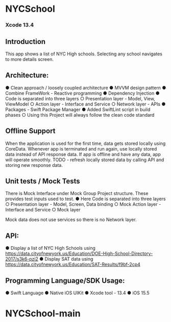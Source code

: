 # NYCSchool

### Xcode 13.4

## Introduction

This app shows a list of NYC High schools. Selecting any school navigates to more details screen.

 
 ## Architecture:

● Clean approach / loosely coupled architecture
● MVVM design pattern
● Combine FrameWork - Reactive programming
● Dependency Injection 
● Code is separated into three layers
        ○ Presentation layer - Model, View, ViewModel
        ○ Action layer - Interface and Service
        ○ Network layer - APIs
● Packages - Swift Package Manager
● Added SwiftLint script in build phases
        ○ Using this Project will always follow the clean code standard 

## Offline Support

When the application is used for the first time, data gets stored locally using CoreData. 
Whenever app is terminated and run again, use locally stored data instead of API response data.
If app is offline and have any data, app will operate smoothly.
TODO - refresh locally stored data by calling API and storing new response data.   

## Unit tests / Mock Tests

There is Mock Interface under Mock Group Project structure. These provides test inputs used to test.
● Here Code is separated into three layers
        ○ Presentation layer - Model, Screen, Data binding
        ○ Mock Action layer - Interface and Service
        ○ Mock layer
        
Mock data does not use services so there is no Network layer. 

## API:
● Display a list of NYC High Schools using https://data.cityofnewyork.us/Education/DOE-High-School-Directory-2017/s3k6-pzi2
● Display SAT data using
    https://data.cityofnewyork.us/Education/SAT-Results/f9bf-2cp4

## Programming Language/SDK Usage:
● Swift Language
● Native iOS UIKit
● Xcode tool - 13.4
● iOS 15.5
# NYCSchool-main
